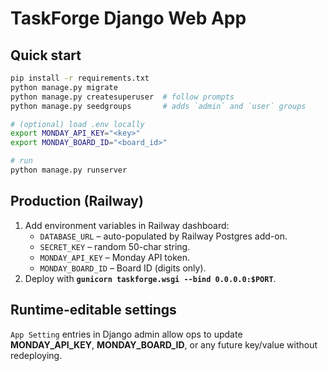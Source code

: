 # TaskForge Django Web App

## Quick start

```bash
pip install -r requirements.txt
python manage.py migrate
python manage.py createsuperuser  # follow prompts
python manage.py seedgroups       # adds `admin` and `user` groups

# (optional) load .env locally
export MONDAY_API_KEY="<key>"
export MONDAY_BOARD_ID="<board_id>"

# run
python manage.py runserver
```

## Production (Railway)

1. Add environment variables in Railway dashboard:
   * `DATABASE_URL` – auto-populated by Railway Postgres add-on.
   * `SECRET_KEY` – random 50-char string.
   * `MONDAY_API_KEY` – Monday API token.
   * `MONDAY_BOARD_ID` – Board ID (digits only).
2. Deploy with **`gunicorn taskforge.wsgi --bind 0.0.0.0:$PORT`**.

## Runtime-editable settings

`App Setting` entries in Django admin allow ops to update **MONDAY_API_KEY**, **MONDAY_BOARD_ID**, or any future key/value without redeploying. 